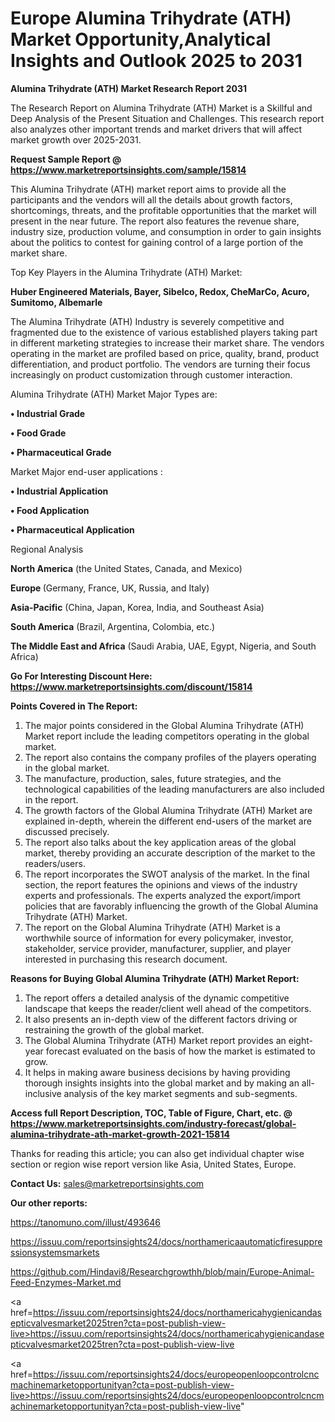  # Europe Alumina Trihydrate (ATH) Market Opportunity,Analytical Insights and Outlook 2025 to 2031

<strong>Alumina Trihydrate (ATH) Market Research Report 2031</strong>

The Research Report on Alumina Trihydrate (ATH) Market is a Skillful and Deep Analysis of the Present Situation and Challenges. This research report also analyzes other important trends and market drivers that will affect market growth over 2025-2031.

<strong>Request Sample Report @ <a href=https://www.marketreportsinsights.com/sample/15814>https://www.marketreportsinsights.com/sample/15814</a></strong>

This Alumina Trihydrate (ATH) market report aims to provide all the participants and the vendors will all the details about growth factors, shortcomings, threats, and the profitable opportunities that the market will present in the near future. The report also features the revenue share, industry size, production volume, and consumption in order to gain insights about the politics to contest for gaining control of a large portion of the market share.

Top Key Players in the Alumina Trihydrate (ATH) Market:

<strong>Huber Engineered Materials, Bayer, Sibelco, Redox, CheMarCo, Acuro, Sumitomo, Albemarle</strong>

The Alumina Trihydrate (ATH) Industry is severely competitive and fragmented due to the existence of various established players taking part in different marketing strategies to increase their market share. The vendors operating in the market are profiled based on price, quality, brand, product differentiation, and product portfolio. The vendors are turning their focus increasingly on product customization through customer interaction.

Alumina Trihydrate (ATH) Market Major Types are:

<strong>• Industrial Grade

• Food Grade

• Pharmaceutical Grade</strong>

Market Major end-user applications :

<strong>• Industrial Application

• Food Application

• Pharmaceutical Application</strong>

Regional Analysis

</u><strong><b>North America</b></strong> (the United States, Canada, and Mexico)

<strong><b>Europe </b></strong>(Germany, France, UK, Russia, and Italy)

<strong><b>Asia-Pacific</b></strong> (China, Japan, Korea, India, and Southeast Asia)

<strong><b>South America</b></strong> (Brazil, Argentina, Colombia, etc.)

<strong><b>The Middle East and Africa</b></strong> (Saudi Arabia, UAE, Egypt, Nigeria, and South Africa)

<strong>Go For Interesting Discount Here: <a href=https://www.marketreportsinsights.com/discount/15814>https://www.marketreportsinsights.com/discount/15814</a></strong>

<strong>Points Covered in The Report:</strong>
<ol>
  <li>The major points considered in the Global Alumina Trihydrate (ATH) Market report include the leading competitors operating in the global market.</li>
  <li>The report also contains the company profiles of the players operating in the global market.</li>
  <li>The manufacture, production, sales, future strategies, and the technological capabilities of the leading manufacturers are also included in the report.</li>
  <li>The growth factors of the Global Alumina Trihydrate (ATH) Market are explained in-depth, wherein the different end-users of the market are discussed precisely.</li>
  <li>The report also talks about the key application areas of the global market, thereby providing an accurate description of the market to the readers/users.</li>
  <li>The report incorporates the SWOT analysis of the market. In the final section, the report features the opinions and views of the industry experts and professionals. The experts analyzed the export/import policies that are favorably influencing the growth of the Global Alumina Trihydrate (ATH) Market.</li>
  <li>The report on the Global Alumina Trihydrate (ATH) Market is a worthwhile source of information for every policymaker, investor, stakeholder, service provider, manufacturer, supplier, and player interested in purchasing this research document.</li>
</ol>
<strong>Reasons for Buying Global Alumina Trihydrate (ATH) Market Report:</strong>

<ol>
  <li>The report offers a detailed analysis of the dynamic competitive landscape that keeps the reader/client well ahead of the competitors.</li>
  <li>It also presents an in-depth view of the different factors driving or restraining the growth of the global market.</li>
  <li>The Global Alumina Trihydrate (ATH) Market report provides an eight-year forecast evaluated on the basis of how the market is estimated to grow.</li>
  <li>It helps in making aware business decisions by having providing thorough insights insights into the global market and by making an all-inclusive analysis of the key market segments and sub-segments.</li>
</ol>
<strong>Access full Report Description, TOC, Table of Figure, Chart, etc. @ <a href=https://www.marketreportsinsights.com/industry-forecast/global-alumina-trihydrate-ath-market-growth-2021-15814>https://www.marketreportsinsights.com/industry-forecast/global-alumina-trihydrate-ath-market-growth-2021-15814</a></strong>


Thanks for reading this article; you can also get individual chapter wise section or region wise report version like Asia, United States, Europe.

<strong>Contact Us:</strong>
sales@marketreportsinsights.com

<strong>Our other reports:</strong>

<a href=https://tanomuno.com/illust/493646>https://tanomuno.com/illust/493646</a>

<a href=https://issuu.com/reportsinsights24/docs/northamericaautomaticfiresuppressionsystemsmarkets>https://issuu.com/reportsinsights24/docs/northamericaautomaticfiresuppressionsystemsmarkets</a>

<a href=https://github.com/Hindavi8/Researchgrowthh/blob/main/Europe-Animal-Feed-Enzymes-Market.md>https://github.com/Hindavi8/Researchgrowthh/blob/main/Europe-Animal-Feed-Enzymes-Market.md</a>

<a href=https://issuu.com/reportsinsights24/docs/northamericahygienicandasepticvalvesmarket2025tren?cta=post-publish-view-live>https://issuu.com/reportsinsights24/docs/northamericahygienicandasepticvalvesmarket2025tren?cta=post-publish-view-live</a>

<a href=https://issuu.com/reportsinsights24/docs/europeopenloopcontrolcncmachinemarketopportunityan?cta=post-publish-view-live>https://issuu.com/reportsinsights24/docs/europeopenloopcontrolcncmachinemarketopportunityan?cta=post-publish-view-live</a>"
